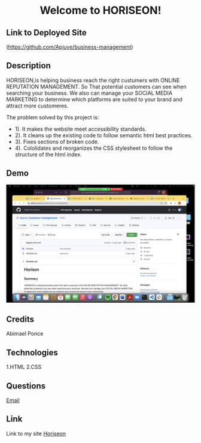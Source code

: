 # <p align="center">Welcome to HORISEON!</p> 

## Link to Deployed Site
(https://github.com/Apjuve/business-management)


## Description
HORISEON,is helping business reach the right custumers with ONLINE REPUTATION MANAGEMENT.
So That potential customers can see when searching your business. We also can manage your 
SOCIAL MEDIA MARKETING to determine which platforms are suited to your brand and attract more customeres.

The problem solved by this project is: 
* 1). It makes the website meet accessibility standards.
* 2). It cleans up the existing code to follow semantic html best practices.
* 3). Fixes sections of broken code.
* 4). Cololidates and reorganizes the CSS stylesheet to follow the structure of the html index.

## Demo

![screenshot](assets/images/screenshot.png)

## Credits 

Abimael Ponce

## Technologies

1.HTML
2.CSS

## Questions
[Email](mailto:abiponce.ap@gmail.com)

## Link

Link to my site [Horiseon](https://github.com/Apjuve/business-management-.git)
